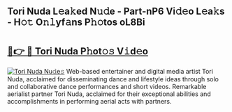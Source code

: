 ## Tori Nuda L𝚎a𝚔ed N𝚞𝚍e - Part-nP6 Vi𝚍𝚎o L𝚎a𝚔s - H𝚘𝚝 O𝚗𝚕yf𝚊ns P𝚑𝚘tos oL8Bi

# <h2><a href="http://kfdj68.oniu.top/?m=Tori+Nuda">🔗👉 🔴 Tori Nuda P𝚑ot𝚘𝚜 V𝚒d𝚎o</a></h2>

[![Tori Nuda Nu𝚍e𝚜](https://i.imgur.com/0qMVB7G.gif)](http://kfdj68.oniu.top/?m=Tori+Nuda)
Web-based entertainer and digital media artist Tori Nuda, acclaimed for disseminating dance and lifestyle ideas through solo and collaborative dance performances and short videos. Remarkable aerialist partner Tori Nuda, acclaimed for their exceptional abilities and accomplishments in performing aerial acts with partners.  
